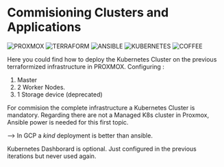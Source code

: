 
# Commisioning Clusters and Applications #
![PROXMOX] ![TERRAFORM] ![ANSIBLE]  ![KUBERNETES] ![COFFEE]

[ANSIBLE]: https://img.shields.io/badge/Ansible-EE0000.svg?style=for-the-badge&logo=Ansible&logoColor=white
[PROXMOX]: https://img.shields.io/badge/Proxmox-E57000.svg?style=for-the-badge&logo=Proxmox&logoColor=white
[TERRAFORM]: https://img.shields.io/badge/Terraform-7B42BC.svg?style=for-the-badge&logo=Terraform&logoColor=white
[KUBERNETES]: https://img.shields.io/badge/Kubernetes-326CE5.svg?style=for-the-badge&logo=Kubernetes&logoColor=white
[COFFEE]: https://img.shields.io/badge/CoffeeScript-2F2625.svg?style=for-the-badge&logo=CoffeeScript&logoColor=white


Here you could find how to deploy the Kubernetes Cluster on the previous terraformized infrastructure in PROXMOX.
Configuring :
1. Master 
2. 2 Worker Nodes.
3. 1 Storage device (deprecated)


For commision the complete infrastructure a Kubernetes Cluster is mandatory.
Regarding there are not a Managed K8s cluster in Proxmox, Ansible power is needed for this first topic.

--> In GCP a *kind* deployment is better than ansible.

Kubernetes Dashborard is optional.
Just configured in the previous iterations but never used again.


